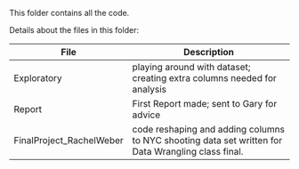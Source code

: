 This folder contains all the code.  
  
Details about the files in this folder:
  
File | Description
---|---------------------------------------------------------------------
Exploratory | playing around with dataset; creating extra columns needed for analysis
Report | First Report made; sent to Gary for advice
FinalProject_RachelWeber | code reshaping and adding columns to NYC shooting data set written for Data Wrangling class final.
